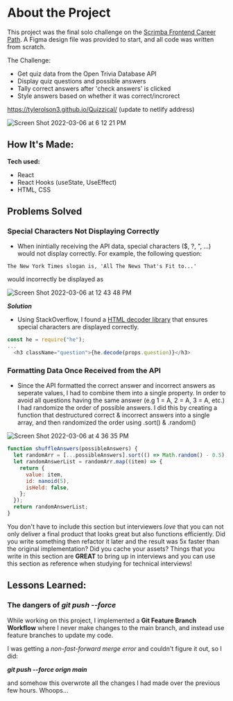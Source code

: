 # About the Project
This project was the final solo challenge on the [Scrimba Frontend Career Path](https://scrimba.com/learn/frontend).  A Figma design file was provided to start, and all code was written from scratch.

The Challenge:

- Get quiz data from the Open Trivia Database API
- Display quiz questions and possible answers
- Tally correct answers after 'check answers' is clicked
- Style answers based on whether it was correct/incrorect

https://tylerolson3.github.io/Quizzical/ (update to netlify address)

![Screen Shot 2022-03-06 at 6 12 21 PM](https://user-images.githubusercontent.com/67395239/156948516-ff077ba6-18c0-4aa9-8540-49eabbdf46f7.png)


## How It's Made:

**Tech used:** 
- React
- React Hooks (useState, UseEffect)
- HTML, CSS

## Problems Solved

### Special Characters Not Displaying Correctly

- When inintially receiving the API data, special characters ($, ?, ", ...) would not display correctly.  For example, the following question: 

``
The New York Times slogan is, 'All The News That's Fit to...'
``

would incorrectly be displayed as


![Screen Shot 2022-03-06 at 12 43 48 PM](https://user-images.githubusercontent.com/67395239/156948815-b9d77f48-4d84-4778-bdba-f2a46b02c709.png)

***Solution***

- Using StackOverflow, I found a [HTML decoder library](https://github.com/mathiasbynens/he) that ensures special characters are displayed correctly.  

```javascript
const he = require("he");
...
  <h3 className="question">{he.decode(props.question)}</h3>
```


### Formatting Data Once Received from the API

- Since the API formatted the correct answer and incorrect answers as seperate values, I had to combine them into a single property.  In order to avoid all questions having the same answer (e.g 1 = A, 2 = A, 3 = A, etc.) I had randomize the order of possible answers.  I did this by creating a function that destructured correct & incorrect answers into a single array, and then randomized the order using .sort() & .random()

![Screen Shot 2022-03-06 at 4 36 35 PM](https://user-images.githubusercontent.com/67395239/156949520-668066d4-e459-4974-b8c0-2cf6cee07bbb.png)

```javascript
function shuffleAnswers(possibleAnswers) {
  let randomArr = [...possibleAnswers].sort(() => Math.random() - 0.5);
  let randomAnswerList = randomArr.map((item) => {
    return {
      value: item,
      id: nanoid(5),
      isHeld: false,
    };
  });
  return randomAnswerList;
}
```


You don't have to include this section but interviewers *love* that you can not only deliver a final product that looks great but also functions efficiently. Did you write something then refactor it later and the result was 5x faster than the original implementation? Did you cache your assets? Things that you write in this section are **GREAT** to bring up in interviews and you can use this section as reference when studying for technical interviews!

## Lessons Learned:

### The dangers of *git push --force*

While working on this project, I implemented a **Git Feature Branch Workflow** where I never make changes to the main branch, and instead use feature branches to update my code.

I was getting a *non-fast-forward merge error* and couldn't figure it out, so I did:

***git push --force orign main*** 

and somehow this overwrote all the changes I had made over the previous few hours.  Whoops...


